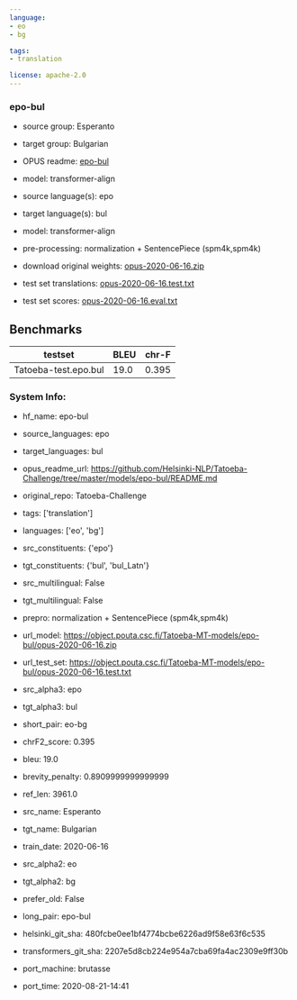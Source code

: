 ```yaml
---
language: 
- eo
- bg

tags:
- translation

license: apache-2.0
---
```


### epo-bul

* source group: Esperanto 
* target group: Bulgarian 
*  OPUS readme: [epo-bul](https://github.com/Helsinki-NLP/Tatoeba-Challenge/tree/master/models/epo-bul/README.md)

*  model: transformer-align
* source language(s): epo
* target language(s): bul
* model: transformer-align
* pre-processing: normalization + SentencePiece (spm4k,spm4k)
* download original weights: [opus-2020-06-16.zip](https://object.pouta.csc.fi/Tatoeba-MT-models/epo-bul/opus-2020-06-16.zip)
* test set translations: [opus-2020-06-16.test.txt](https://object.pouta.csc.fi/Tatoeba-MT-models/epo-bul/opus-2020-06-16.test.txt)
* test set scores: [opus-2020-06-16.eval.txt](https://object.pouta.csc.fi/Tatoeba-MT-models/epo-bul/opus-2020-06-16.eval.txt)

## Benchmarks

| testset               | BLEU  | chr-F |
|-----------------------|-------|-------|
| Tatoeba-test.epo.bul 	| 19.0 	| 0.395 |


### System Info: 
- hf_name: epo-bul

- source_languages: epo

- target_languages: bul

- opus_readme_url: https://github.com/Helsinki-NLP/Tatoeba-Challenge/tree/master/models/epo-bul/README.md

- original_repo: Tatoeba-Challenge

- tags: ['translation']

- languages: ['eo', 'bg']

- src_constituents: {'epo'}

- tgt_constituents: {'bul', 'bul_Latn'}

- src_multilingual: False

- tgt_multilingual: False

- prepro:  normalization + SentencePiece (spm4k,spm4k)

- url_model: https://object.pouta.csc.fi/Tatoeba-MT-models/epo-bul/opus-2020-06-16.zip

- url_test_set: https://object.pouta.csc.fi/Tatoeba-MT-models/epo-bul/opus-2020-06-16.test.txt

- src_alpha3: epo

- tgt_alpha3: bul

- short_pair: eo-bg

- chrF2_score: 0.395

- bleu: 19.0

- brevity_penalty: 0.8909999999999999

- ref_len: 3961.0

- src_name: Esperanto

- tgt_name: Bulgarian

- train_date: 2020-06-16

- src_alpha2: eo

- tgt_alpha2: bg

- prefer_old: False

- long_pair: epo-bul

- helsinki_git_sha: 480fcbe0ee1bf4774bcbe6226ad9f58e63f6c535

- transformers_git_sha: 2207e5d8cb224e954a7cba69fa4ac2309e9ff30b

- port_machine: brutasse

- port_time: 2020-08-21-14:41